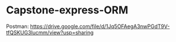 # Capstone-express-ORM
Postman: https://drive.google.com/file/d/1Jq5OFAegA3nwPGdT9V-tfQSKUG3Iucmm/view?usp=sharing

